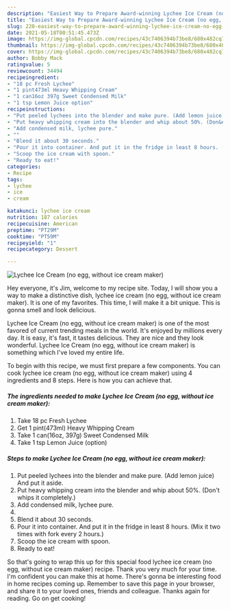 ```yaml
---
description: "Easiest Way to Prepare Award-winning Lychee Ice Cream (no egg, without ice cream maker)"
title: "Easiest Way to Prepare Award-winning Lychee Ice Cream (no egg, without ice cream maker)"
slug: 220-easiest-way-to-prepare-award-winning-lychee-ice-cream-no-egg-without-ice-cream-maker
date: 2021-05-18T00:51:45.473Z
image: https://img-global.cpcdn.com/recipes/43c7406394b73be8/680x482cq70/lychee-ice-cream-no-egg-without-ice-cream-maker-recipe-main-photo.jpg
thumbnail: https://img-global.cpcdn.com/recipes/43c7406394b73be8/680x482cq70/lychee-ice-cream-no-egg-without-ice-cream-maker-recipe-main-photo.jpg
cover: https://img-global.cpcdn.com/recipes/43c7406394b73be8/680x482cq70/lychee-ice-cream-no-egg-without-ice-cream-maker-recipe-main-photo.jpg
author: Bobby Mack
ratingvalue: 5
reviewcount: 34494
recipeingredient:
- "18 pc Fresh Lychee"
- "1 pint473ml Heavy Whipping Cream"
- "1 can16oz 397g Sweet Condensed Milk"
- "1 tsp Lemon Juice option"
recipeinstructions:
- "Put peeled lychees into the blender and make pure. (Add lemon juice) And put it aside."
- "Put heavy whipping cream into the blender and whip about 50%. (Don&#39;t whips it completely.)"
- "Add condensed milk, lychee pure."
- ""
- "Blend it about 30 seconds."
- "Pour it into container. And put it in the fridge in least 8 hours. (Mix it two times with fork every 2 hours.)"
- "Scoop the ice cream with spoon."
- "Ready to eat!"
categories:
- Recipe
tags:
- lychee
- ice
- cream

katakunci: lychee ice cream 
nutrition: 187 calories
recipecuisine: American
preptime: "PT29M"
cooktime: "PT59M"
recipeyield: "1"
recipecategory: Dessert

---
```



![Lychee Ice Cream (no egg, without ice cream maker)](https://img-global.cpcdn.com/recipes/43c7406394b73be8/680x482cq70/lychee-ice-cream-no-egg-without-ice-cream-maker-recipe-main-photo.jpg)

Hey everyone, it's Jim, welcome to my recipe site. Today, I will show you a way to make a distinctive dish, lychee ice cream (no egg, without ice cream maker). It is one of my favorites. This time, I will make it a bit unique. This is gonna smell and look delicious.

Lychee Ice Cream (no egg, without ice cream maker) is one of the most favored of current trending meals in the world. It's enjoyed by millions every day. It is easy, it's fast, it tastes delicious. They are nice and they look wonderful. Lychee Ice Cream (no egg, without ice cream maker) is something which I've loved my entire life.




To begin with this recipe, we must first prepare a few components. You can cook lychee ice cream (no egg, without ice cream maker) using 4 ingredients and 8 steps. Here is how you can achieve that.

<!--inarticleads1-->

##### The ingredients needed to make Lychee Ice Cream (no egg, without ice cream maker):

1. Take 18 pc Fresh Lychee
1. Get 1 pint(473ml) Heavy Whipping Cream
1. Take 1 can(16oz, 397g) Sweet Condensed Milk
1. Take 1 tsp Lemon Juice (option)




<!--inarticleads2-->

##### Steps to make Lychee Ice Cream (no egg, without ice cream maker):

1. Put peeled lychees into the blender and make pure. (Add lemon juice) And put it aside.
1. Put heavy whipping cream into the blender and whip about 50%. (Don&#39;t whips it completely.)
1. Add condensed milk, lychee pure.
1. 
1. Blend it about 30 seconds.
1. Pour it into container. And put it in the fridge in least 8 hours. (Mix it two times with fork every 2 hours.)
1. Scoop the ice cream with spoon.
1. Ready to eat!




So that's going to wrap this up for this special food lychee ice cream (no egg, without ice cream maker) recipe. Thank you very much for your time. I'm confident you can make this at home. There's gonna be interesting food in home recipes coming up. Remember to save this page in your browser, and share it to your loved ones, friends and colleague. Thanks again for reading. Go on get cooking!
